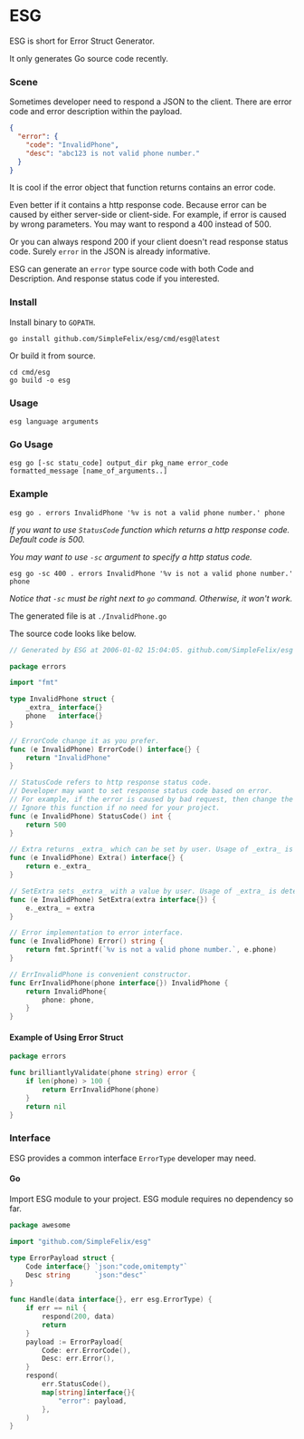 # ESG

ESG is short for Error Struct Generator.

It only generates Go source code recently.

### Scene

Sometimes developer need to respond a JSON to the client. There are error code and error description within the payload.

```json
{
  "error": {
    "code": "InvalidPhone",
    "desc": "abc123 is not valid phone number."
  }
}
```

It is cool if the error object that function returns contains an error code.

Even better if it contains a http response code. Because error can be caused by either server-side or client-side. For
example, if error is caused by wrong parameters. You may want to respond a 400 instead of 500.

Or you can always respond 200 if your client doesn't read response status code. Surely `error` in the JSON is already
informative.

ESG can generate an `error` type source code with both Code and Description. And response status code if you interested.

### Install

Install binary to `GOPATH`.

```
go install github.com/SimpleFelix/esg/cmd/esg@latest
```

Or build it from source.

```
cd cmd/esg
go build -o esg
```

### Usage

`esg language arguments`

### Go Usage

`esg go [-sc statu_code] output_dir pkg_name error_code formatted_message [name_of_arguments..]`

### Example

`esg go . errors InvalidPhone '%v is not a valid phone number.' phone`

*If you want to use `StatusCode` function which returns a http response code. Default code is 500.*

*You may want to use `-sc` argument to specify a http status code.*

`esg go -sc 400 . errors InvalidPhone '%v is not a valid phone number.' phone`

*Notice that `-sc` must be right next to `go` command. Otherwise, it won't work.*

The generated file is at `./InvalidPhone.go`

The source code looks like below.

```go
// Generated by ESG at 2006-01-02 15:04:05. github.com/SimpleFelix/esg

package errors

import "fmt"

type InvalidPhone struct {
	_extra_ interface{}
	phone   interface{}
}

// ErrorCode change it as you prefer.
func (e InvalidPhone) ErrorCode() interface{} {
	return "InvalidPhone"
}

// StatusCode refers to http response status code.
// Developer may want to set response status code based on error.
// For example, if the error is caused by bad request, then change the return value to 400.
// Ignore this function if no need for your project.
func (e InvalidPhone) StatusCode() int {
	return 500
}

// Extra returns _extra_ which can be set by user. Usage of _extra_ is determined by user.
func (e InvalidPhone) Extra() interface{} {
	return e._extra_
}

// SetExtra sets _extra_ with a value by user. Usage of _extra_ is determined by user.
func (e InvalidPhone) SetExtra(extra interface{}) {
	e._extra_ = extra
}

// Error implementation to error interface.
func (e InvalidPhone) Error() string {
	return fmt.Sprintf(`%v is not a valid phone number.`, e.phone)
}

// ErrInvalidPhone is convenient constructor.
func ErrInvalidPhone(phone interface{}) InvalidPhone {
	return InvalidPhone{
		phone: phone,
	}
}
```

#### Example of Using Error Struct

```go
package errors

func brilliantlyValidate(phone string) error {
	if len(phone) > 100 {
		return ErrInvalidPhone(phone)
	}
	return nil
}
```

### Interface

ESG provides a common interface `ErrorType` developer may need.

#### Go

Import ESG module to your project. ESG module requires no dependency so far.

```go
package awesome

import "github.com/SimpleFelix/esg"

type ErrorPayload struct {
	Code interface{} `json:"code,omitempty"`
	Desc string      `json:"desc"`
}

func Handle(data interface{}, err esg.ErrorType) {
	if err == nil {
		respond(200, data)
		return
	}
	payload := ErrorPayload{
		Code: err.ErrorCode(),
		Desc: err.Error(),
	}
	respond(
		err.StatusCode(),
		map[string]interface{}{
			"error": payload,
		},
	)
}
```


